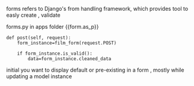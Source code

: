 forms refers to Django's from handling framework, which provides tool to easly create , validate


forms.py
in apps folder
{{form.as_p}}

    def post(self, request):
        form_instance=film_form(request.POST)

        if form_instance.is_valid():
            data=form_instance.cleaned_data



initial you want to display default or pre-existing in a form , mostly while updating a model instance 
